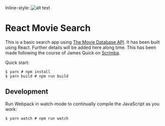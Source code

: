 Inline-style: 
![alt text](https://90minutos.org/img/timothy-eberly-dTLlhgeEJWg-unsplash.jpg "Photo by Timothy Eberly on Unsplash")

# React Movie Search

This is a basic search app using [The Movie Database API](https://www.themoviedb.org). It has been built using React. Further details will be added here along time. This has been made following the course of James Quick on [Scrimba](https://scrimba.com/course/greactmovie/enrolled?utm_source=newsletter&utm_medium=email&utm_campaign=greactmovie_mainlist_launch).

Quick start:

```
$ yarn # npm install
$ yarn build # npm run build
````

## Development

Run Webpack in watch-mode to continually compile the JavaScript as you work:

```
$ yarn watch # npm run watch
```